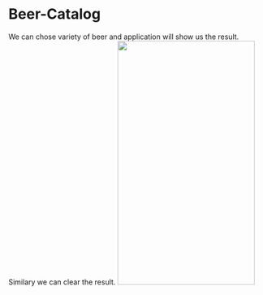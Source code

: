 # Beer-Catalog
We can chose variety of beer and application will show us the result. 
Similary we can clear the result.
<img src="https://pp.userapi.com/c830509/v830509711/33512/9LMuNT-qi8w.jpg" width="270" height="480"/>
